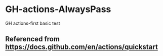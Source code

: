 # GH-actions-AlwaysPass
GH actions-first basic test
 
## Referenced from https://docs.github.com/en/actions/quickstart
